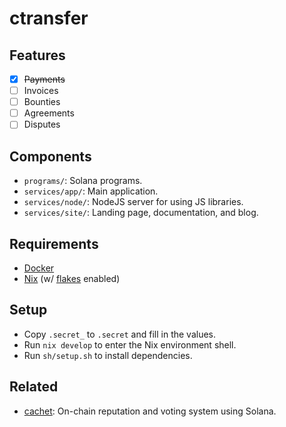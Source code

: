 # ctransfer

## Features

- [X] ~~Payments~~
- [ ] Invoices
- [ ] Bounties
- [ ] Agreements
- [ ] Disputes

## Components

- `programs/`: Solana programs.
- `services/app/`: Main application.
- `services/node/`: NodeJS server for using JS libraries.
- `services/site/`: Landing page, documentation, and blog.

## Requirements

- [Docker](https://docs.docker.com/get-docker/)
- [Nix](https://nixos.org/download.html) (w/ [flakes](https://nixos.wiki/wiki/Flakes) enabled)

## Setup

- Copy `.secret_` to `.secret` and fill in the values.
- Run `nix develop` to enter the Nix environment shell.
- Run `sh/setup.sh` to install dependencies.

## Related

- [cachet](https://github.com/mvkvc/cachet): On-chain reputation and voting system using Solana.
